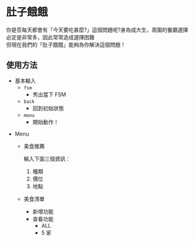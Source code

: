 # 肚子餓餓
你是否每天都會有「今天要吃甚麼?」這個問題呢?身為成大生，周圍的餐廳選擇必定是非常多，因此常常造成選擇困難\
但現在我們的「肚子餓餓」能夠為你解決這個問題！

## 使用方法
* 基本輸入
	* `fsm`
		* 秀出當下 FSM
	* `back`
		* 回到初始狀態
	* `menu`
		* 開始動作！
- Menu
    - 美食推薦
        
        輸入下面三個資訊：
        
        1. 種類
        2. 價位
        3. 地點
    - 美食清單
        - 新增功能
        - 查看功能
            - ALL
            - 5 家
